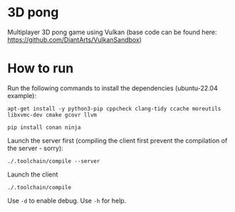 # 3D pong
Multiplayer 3D pong game using Vulkan (base code can be found here: https://github.com/DiantArts/VulkanSandbox)

# How to run
Run the following commands to install the dependencies (ubuntu-22.04 example):
```
apt-get install -y python3-pip cppcheck clang-tidy ccache moreutils libxvmc-dev cmake gcovr llvm
```
```
pip install conan ninja
```

Launch the server first (compiling the client first prevent the compilation of the server - sorry):
```
./.toolchain/compile --server
```
Launch the client
```
./.toolchain/compile
```

Use `-d` to enable debug.
Use `-h` for help.
